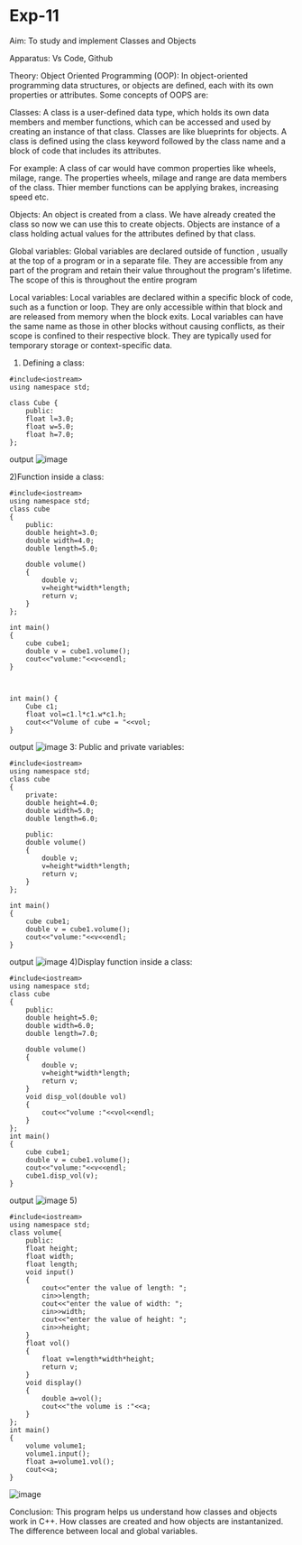 # Exp-11

Aim:
To study and implement Classes and Objects

Apparatus:
Vs Code, Github

Theory:
Object Oriented Programming (OOP):
In object-oriented programming data structures, or objects are defined, each with its own properties or attributes. Some concepts of OOPS are:

Classes:
A class is a user-defined data type, which holds its own data members and member functions, which can be accessed and used by creating an instance of that class. Classes are like blueprints for objects. A class is defined using the class keyword followed by the class name and a block of code that includes its attributes.

For example: A class of car would have common properties like wheels, milage, range. The properties wheels, milage and range are data members of the class. Thier member functions can be applying brakes, increasing speed etc.

Objects:
An object is created from a class. We have already created the class so now we can use this to create objects. Objects are instance of a class holding actual values for the attributes defined by that class.

Global variables:
Global variables are declared outside of function , usually at the top of a program or in a separate file. They are accessible from any part of the program and retain their value throughout the program's lifetime. The scope of this is throughout the entire program

Local variables:
Local variables are declared within a specific block of code, such as a function or loop. They are only accessible within that block and are released from memory when the block exits. Local variables can have the same name as those in other blocks without causing conflicts, as their scope is confined to their respective block. They are typically used for temporary storage or context-specific data.
1) Defining a class:
```
#include<iostream>
using namespace std;

class Cube {
    public:
    float l=3.0;
    float w=5.0;
    float h=7.0;
};
```
output 
![image](https://github.com/user-attachments/assets/380926e5-8da8-45b4-aa85-a877096d6aef)

2)Function inside a class:
```
#include<iostream>
using namespace std;
class cube
{
    public:
    double height=3.0;
    double width=4.0;
    double length=5.0;

    double volume()
    {
        double v;
        v=height*width*length;
        return v;
    }
};

int main()
{
    cube cube1;
    double v = cube1.volume();
    cout<<"volume:"<<v<<endl;
}



int main() {
    Cube c1;
    float vol=c1.l*c1.w*c1.h;
    cout<<"Volume of cube = "<<vol;
}
```
output
![image](https://github.com/user-attachments/assets/d5559a5f-c5ae-46d8-b9ba-37c26704c8fa)
3: Public and private variables:
```
#include<iostream>
using namespace std;
class cube
{
    private:
    double height=4.0;
    double width=5.0;
    double length=6.0;

    public:
    double volume()
    {
        double v;
        v=height*width*length;
        return v;
    }
};

int main()
{
    cube cube1;
    double v = cube1.volume();
    cout<<"volume:"<<v<<endl;
}
```
output
![image](https://github.com/user-attachments/assets/aa0989f9-3a45-4173-be9c-b31da420d7b8)
4)Display function inside a class:
```
#include<iostream>
using namespace std;
class cube
{
    public:
    double height=5.0;
    double width=6.0;
    double length=7.0;

    double volume()
    {
        double v;
        v=height*width*length;
        return v;
    }
    void disp_vol(double vol)
    {
        cout<<"volume :"<<vol<<endl;
    }
};
int main()
{
    cube cube1;
    double v = cube1.volume();
    cout<<"volume:"<<v<<endl;
    cube1.disp_vol(v);
}
```
output
![image](https://github.com/user-attachments/assets/8d2f3a74-5baf-4c47-9d75-0dd7fcbeed27)
5)
```
#include<iostream>
using namespace std;
class volume{
    public:
    float height;
    float width;
    float length;
    void input()
    {
        cout<<"enter the value of length: ";
        cin>>length;
        cout<<"enter the value of width: ";
        cin>>width;
        cout<<"enter the value of height: ";
        cin>>height;
    }
    float vol()
    {
        float v=length*width*height;
        return v;
    }
    void display()
    {
        double a=vol();
        cout<<"the volume is :"<<a;
    }
};
int main()
{
    volume volume1;
    volume1.input();
    float a=volume1.vol();
    cout<<a;
}
```
![image](https://github.com/user-attachments/assets/5e2d91ef-f6b9-4e1b-8e1e-e5c81593180d)

Conclusion:
This program helps us understand how classes and objects work in C++. How classes are created and how objects are instantanized. The difference between local and global variables.

